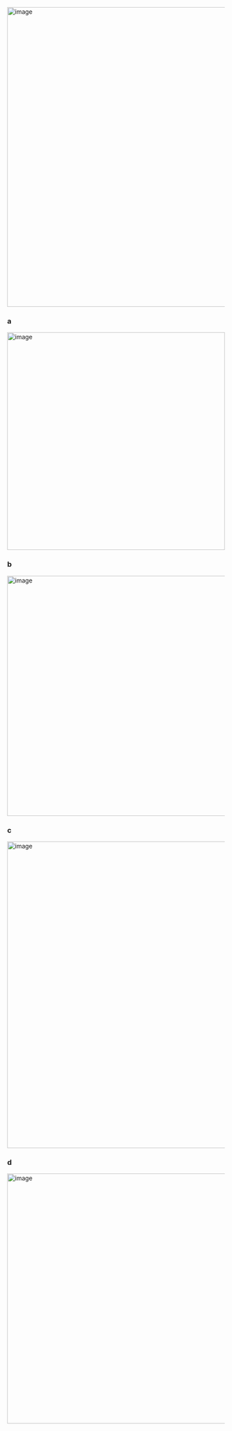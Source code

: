 <img width="694" alt="image" src="https://github.com/user-attachments/assets/9e9bf7ea-c8ce-4dd5-83a5-8e0f5b7fd386" />



### a

<img width="504" alt="image" src="https://github.com/user-attachments/assets/347ded22-758d-4059-97d1-8be579e9740e" />

### b 

<img width="556" alt="image" src="https://github.com/user-attachments/assets/1560e823-4197-4533-8905-8a19d63ff0f1" />


### c 

<img width="710" alt="image" src="https://github.com/user-attachments/assets/293ca7ef-a1b4-4782-ab54-3747c075aa8d" />


### d 

<img width="579" alt="image" src="https://github.com/user-attachments/assets/2fe13b1f-1b81-4240-9d37-394c8b1f570e" />



